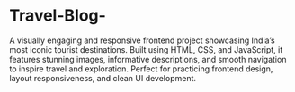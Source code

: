 # Travel-Blog-
A visually engaging and responsive frontend project showcasing India’s most iconic tourist destinations. Built using HTML, CSS, and JavaScript, it features stunning images, informative descriptions, and smooth navigation to inspire travel and exploration. Perfect for practicing frontend design, layout responsiveness, and clean UI development.
